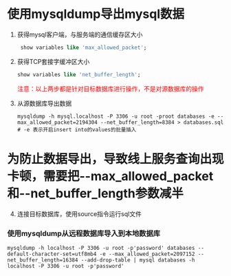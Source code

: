 # 使用mysqldump导出mysql数据

1.  获得mysql客户端，与服务端的通信缓存区大小

    ```sql
     show variables like 'max_allowed_packet';
    ```

2.  获得TCP套接字缓冲区大小

    ```sql
    show variables like 'net_buffer_length';
    ```

    <span style="color: red">注意：以上两步都是针对目标数据库进行操作，不是对源数据库的操作</span>

3.  从源数据库导出数据

    ```shell
    mysqldump -h mysql.localhost -P 3306 -u root -proot databases -e --max_allowed_packet=2194304 --net_buffer_length=8384 > databases.sql
    # -e 表示开启insert into的values的批量插入
    ```
# 为防止数据导出，导致线上服务查询出现卡顿，需要把--max_allowed_packet和--net_buffer_length参数减半
4.  连接目标数据库，使用source指令运行sql文件

### 使用mysqldump从远程数据库导入到本地数据库

```shell
mysqldump -h localhost -P 3306 -u root -p'password' databases --default-character-set=utf8mb4 -e --max_allowed_packet=2097152 --net_buffer_length=16384 --add-drop-table | mysql databases -h localhost -P 3306 -u root -p'password'
```

